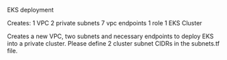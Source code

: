 EKS deployment

Creates:
1 VPC
2 private subnets
7 vpc endpoints
1 role
1 EKS Cluster


Creates a new VPC, two subnets and necessary endpoints to deploy EKS into a private cluster. Please define 2 cluster subnet CIDRs in the subnets.tf file. 
